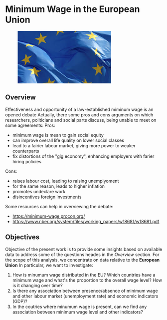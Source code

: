 # **Minimum Wage in the European Union**

<figure>
    <img src="./imgs/eu_flag.jpeg" alt="Flag">
</figure> 

## **Overview**

Effectiveness and opportunity of a law-established miminum wage is an opened debate
Actually, there some pros and cons arguments on which researchers, politicians and social parts discuss, being unable to meet on some agreements:
Pros:
- minimum wage is mean to gain social equity
- can improve overall life quality on lower social classes
- lead to a fairier labour market, giving more power to weaker counterparts
- fix distortions of the "gig economy", enhancing employers with farier hiring policies 

Cons:
- raises labour cost, leading to raising unemplyoment
- for the same reason, leads to higher inflation 
- promotes undeclare work
- disincentives foreign investments

Some resources can help in overviewing the debate:

- https://minimum-wage.procon.org/
- https://www.nber.org/system/files/working_papers/w18681/w18681.pdf

## **Objectives**

Objective of the present work is to provide some insights based on available data to address some of the questions heades in the *Overview* section. For the scope of this analysis, we concentrate on data relative to the **European Union**
In particular, we want to investigate:

1. How is minumum wage distributed in the EU? Which countries have a minimum wage and what's the proportion to the overall wage level? How is it changing over time?
2. Is there any association between presence/absence of minimum wage and other labour market (unemployment rate) and economic indicators (GDP)?
3. In the coutries where minumum wage is present, can we find any association between minimum wage level and other indicators?
